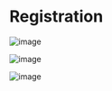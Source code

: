 # Registration

![image](https://user-images.githubusercontent.com/81421024/135302551-a69b6abf-08fd-43f9-80bb-06b1bfafaa4b.png)


![image](https://user-images.githubusercontent.com/81421024/135304521-d41b230d-5250-4c51-89a2-c350fe1dc8e1.png)


![image](https://user-images.githubusercontent.com/81421024/135304872-767e27c8-7d0c-4bec-a5f9-49c5de8f8413.png)

